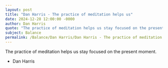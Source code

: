 ```yaml
---
layout: post
title: "Dan Harris - The practice of meditation helps us"
date: 2024-12-28 12:00:00 -0000
author: Dan Harris
quote: "The practice of meditation helps us stay focused on the present moment."
subject: Balance
permalink: /Balance/Dan Harris/Dan Harris - The practice of meditation helps us
---
```


The practice of meditation helps us stay focused on the present moment.

- Dan Harris

